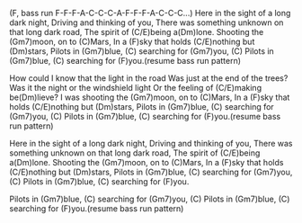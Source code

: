 (F, bass run F-F-F-A-C-C-C-A-F-F-F-A-C-C-C...)
Here in the sight of a long dark night,
Driving and thinking of you,
There was something unknown on that long dark road,
The spirit of (C/E)being a(Dm)lone.
Shooting the (Gm7)moon, on to (C)Mars,
In a (F)sky that holds (C/E)nothing but (Dm)stars,
Pilots in (Gm7)blue, (C) searching for (Gm7)you, (C)
Pilots in (Gm7)blue, (C) searching for (F)you.(resume bass run pattern)

How could I know that the light in the road
Was just at the end of the trees?
Was it the night or the windshield light
Or the feeling of (C/E)making be(Dm)lieve?
I was shooting the (Gm7)moon, on to (C)Mars,
In a (F)sky that holds (C/E)nothing but (Dm)stars,
Pilots in (Gm7)blue, (C) searching for (Gm7)you, (C)
Pilots in (Gm7)blue, (C) searching for (F)you.(resume bass run pattern)

Here in the sight of a long dark night,
Driving and thinking of you,
There was something unknown on that long dark road,
The spirit of (C/E)being a(Dm)lone.
Shooting the (Gm7)moon, on to (C)Mars,
In a (F)sky that holds (C/E)nothing but (Dm)stars,
Pilots in (Gm7)blue, (C) searching for (Gm7)you, (C)
Pilots in (Gm7)blue, (C) searching for (F)you.

Pilots in (Gm7)blue, (C) searching for (Gm7)you, (C)
Pilots in (Gm7)blue, (C) searching for (F)you.(resume bass run pattern)
